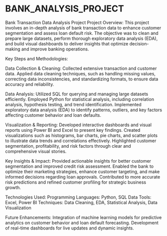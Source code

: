# BANK_ANALYSIS_PROJECT
Bank Transaction Data Analysis Project
Project Overview: This project involves an in-depth analysis of bank transaction data to enhance customer segmentation and assess loan default risk. The objective was to clean and prepare large datasets, perform thorough exploratory data analysis (EDA), and build visual dashboards to deliver insights that optimize decision-making and improve banking operations.

Key Steps and Methodologies:

Data Collection & Cleaning:
Collected extensive transaction and customer data.
Applied data cleaning techniques, such as handling missing values, correcting data inconsistencies, and standardizing formats, to ensure data accuracy and reliability.

Data Analysis:
Utilized SQL for querying and managing large datasets efficiently.
Employed Python for statistical analysis, including correlation analysis, hypothesis testing, and trend identification.
Implemented exploratory data analysis (EDA) to identify patterns, outliers, and key factors affecting customer behavior and loan defaults.

Visualization & Reporting:
Developed interactive dashboards and visual reports using Power BI and Excel to present key findings.
Created visualizations such as histograms, bar charts, pie charts, and scatter plots to illustrate data trends and correlations effectively.
Highlighted customer segmentation, profitability, and risk factors through clear and comprehensive visual stories.

Key Insights & Impact:
Provided actionable insights for better customer segmentation and improved credit risk assessment.
Enabled the bank to optimize their marketing strategies, enhance customer targeting, and make informed decisions regarding loan approvals.
Contributed to more accurate risk predictions and refined customer profiling for strategic business growth.

Technologies Used:
Programming Languages: Python, SQL
Data Tools: Excel, Power BI
Techniques: Data Cleaning, EDA, Statistical Analysis, Data Visualization

Future Enhancements:
Integration of machine learning models for predictive analytics on customer behavior and loan default forecasting.
Development of real-time dashboards for live updates and dynamic insights.

